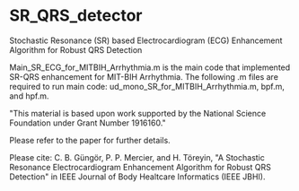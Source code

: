 # SR_QRS_detector
Stochastic Resonance (SR) based Electrocardiogram (ECG) Enhancement Algorithm for Robust QRS Detection


Main_SR_ECG_for_MITBIH_Arrhythmia.m is the main code that implemented SR-QRS enhancement for MIT-BIH Arrhythmia. The following .m files are required to run main code: ud_mono_SR_for_MITBIH_Arrhythmia.m, bpf.m, and hpf.m.

"This material is based upon work supported by the National Science Foundation under Grant Number 1916160."

Please refer to the paper for further details.

Please cite: C. B. Güngör, P. P. Mercier, and H. Töreyin, "A Stochastic Resonance Electrocardiogram Enhancement Algorithm for Robust QRS Detection" in IEEE Journal of Body Healtcare Informatics (IEEE JBHI).

